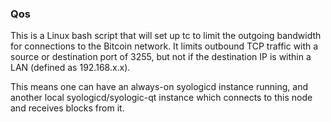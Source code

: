 ### Qos ###

This is a Linux bash script that will set up tc to limit the outgoing bandwidth for connections to the Bitcoin network. It limits outbound TCP traffic with a source or destination port of 3255, but not if the destination IP is within a LAN (defined as 192.168.x.x).

This means one can have an always-on syologicd instance running, and another local syologicd/syologic-qt instance which connects to this node and receives blocks from it.
